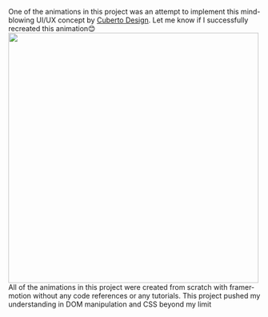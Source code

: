 One of the animations in this project was an attempt to implement this mind-blowing UI/UX concept by <a target="_blank" href="https://www.youtube.com/watch?v=gq9w14ag0ls&t=36s">Cuberto Design</a>. Let me know if I successfully recreated this animation😊
<br />
<img src="https://firebasestorage.googleapis.com/v0/b/fir-playground-65495.appspot.com/o/ezgif.com-gif-maker.gif?alt=media&token=7040f11f-de9a-4d7d-9f35-69bdc076826d" height="500px">
<br />
All of the animations in this project were created from scratch with framer-motion without any code references or any tutorials. This project pushed my understanding in DOM manipulation and CSS beyond my limit
